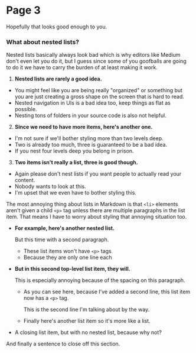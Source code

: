 # Page 3

Hopefully that looks good enough to you.

### What about nested lists?

Nested lists basically always look bad which is why editors like Medium don't even let you do it, but I guess since some of you goofballs are going to do it we have to carry the burden of at least making it work.

1. **Nested lists are rarely a good idea.**
- You might feel like you are being really "organized" or something but you are just creating a gross shape on the screen that is hard to read.
- Nested navigation in UIs is a bad idea too, keep things as flat as possible.
- Nesting tons of folders in your source code is also not helpful.
2. **Since we need to have more items, here's another one.**
- I'm not sure if we'll bother styling more than two levels deep.
- Two is already too much, three is guaranteed to be a bad idea.
- If you nest four levels deep you belong in prison.
3. **Two items isn't really a list, three is good though.**
- Again please don't nest lists if you want people to actually read your content.
- Nobody wants to look at this.
- I'm upset that we even have to bother styling this.

The most annoying thing about lists in Markdown is that `<li>` elements aren't given a child `<p>` tag unless there are multiple paragraphs in the list item. That means I have to worry about styling that annoying situation too.

- **For example, here's another nested list.**

  But this time with a second paragraph.

  - These list items won't have `<p>` tags
  - Because they are only one line each

- **But in this second top-level list item, they will.**

  This is especially annoying because of the spacing on this paragraph.

  - As you can see here, because I've added a second line, this list item now has a `<p>` tag.

    This is the second line I'm talking about by the way.

  - Finally here's another list item so it's more like a list.

- A closing list item, but with no nested list, because why not?

And finally a sentence to close off this section.
